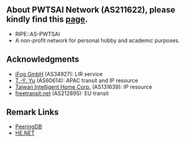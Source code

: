 ## About PWTSAI Network (AS211622), please kindly find this [page](https://as211622.pwtsai.im).
* RIPE::AS-PWTSAI
* A non-profit network for personal hobby and academic purposes.

## Acknowledgments
* [iFog GmbH](https://ifog.ch/en/) (AS34927): LIR service
* [T.-Y. Yu](https://network.steveyi.net/) (AS60614): APAC transit and IP resource
* [Taiwan Intelligent Home Corp.](https://www.tih.tw) (AS131639): IP resource
* [freetransit.net](https://freetransit.net) (AS212895): EU transit

## Remark Links
* [PeeringDB](https://www.peeringdb.com/asn/211622/)  
* [HE.NET](https://bgp.he.net/AS211622)  

